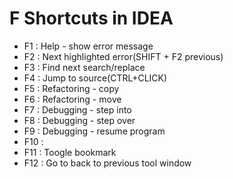 # F Shortcuts in IDEA

- F1  : Help - show error message
- F2  : Next highlighted error(SHIFT + F2 previous)
- F3  : Find next search/replace
- F4  : Jump to source(CTRL+CLICK)
- F5  : Refactoring - copy
- F6  : Refactoring - move
- F7  : Debugging - step into
- F8  : Debugging - step over
- F9  : Debugging - resume program
- F10 :
- F11 : Toogle bookmark
- F12 : Go to back to previous tool window
